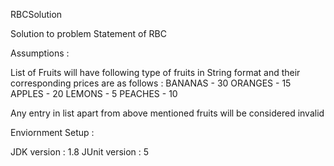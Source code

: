 RBCSolution

Solution to problem Statement of RBC

Assumptions :

List of Fruits will have following type of fruits in String format and their corresponding prices are as follows : BANANAS - 30 ORANGES - 15 APPLES - 20 LEMONS - 5 PEACHES - 10

Any entry in list apart from above mentioned fruits will be considered invalid


Enviornment Setup :

JDK version : 1.8
JUnit version : 5
